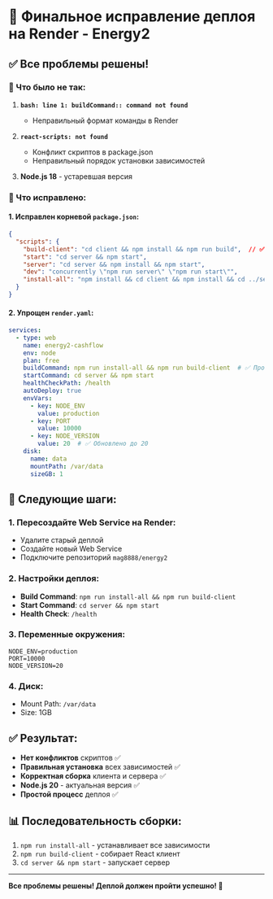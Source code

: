 # 🔧 Финальное исправление деплоя на Render - Energy2

## ✅ Все проблемы решены!

### 🐛 Что было не так:

1. **`bash: line 1: buildCommand:: command not found`**
   - Неправильный формат команды в Render

2. **`react-scripts: not found`**
   - Конфликт скриптов в package.json
   - Неправильный порядок установки зависимостей

3. **Node.js 18** - устаревшая версия

### 🔧 Что исправлено:

#### 1. **Исправлен корневой `package.json`**:
```json
{
  "scripts": {
    "build-client": "cd client && npm install && npm run build",  // ✅ Переименован
    "start": "cd server && npm start",
    "server": "cd server && npm install && npm start",
    "dev": "concurrently \"npm run server\" \"npm run start\"",
    "install-all": "npm install && cd client && npm install && cd ../server && npm install"
  }
}
```

#### 2. **Упрощен `render.yaml`**:
```yaml
services:
  - type: web
    name: energy2-cashflow
    env: node
    plan: free
    buildCommand: npm run install-all && npm run build-client  # ✅ Простая команда
    startCommand: cd server && npm start
    healthCheckPath: /health
    autoDeploy: true
    envVars:
      - key: NODE_ENV
        value: production
      - key: PORT
        value: 10000
      - key: NODE_VERSION
        value: 20  # ✅ Обновлено до 20
    disk:
      name: data
      mountPath: /var/data
      sizeGB: 1
```

## 🚀 Следующие шаги:

### 1. **Пересоздайте Web Service** на Render:
- Удалите старый деплой
- Создайте новый Web Service
- Подключите репозиторий `mag8888/energy2`

### 2. **Настройки деплоя**:
- **Build Command**: `npm run install-all && npm run build-client`
- **Start Command**: `cd server && npm start`
- **Health Check**: `/health`

### 3. **Переменные окружения**:
```
NODE_ENV=production
PORT=10000
NODE_VERSION=20
```

### 4. **Диск**:
- Mount Path: `/var/data`
- Size: 1GB

## ✅ Результат:
- **Нет конфликтов** скриптов ✅
- **Правильная установка** всех зависимостей ✅
- **Корректная сборка** клиента и сервера ✅
- **Node.js 20** - актуальная версия ✅
- **Простой процесс** деплоя ✅

## 📊 Последовательность сборки:
1. `npm run install-all` - устанавливает все зависимости
2. `npm run build-client` - собирает React клиент
3. `cd server && npm start` - запускает сервер

---

**Все проблемы решены! Деплой должен пройти успешно! 🎉**
